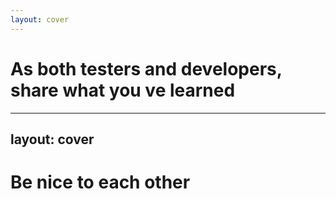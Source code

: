 ```yaml
---
layout: cover
---
```

# As both testers and developers, share what you ve learned

<!-- 
- and finally there are things that we can all do that help us do a good job
- when an incident happens, organize a blameless post mortem meeting
- analyze the impact and cooperate to create a prevention measures
- share your code and brainstorm together
- don’t be afraid to invite someone to a meeting just because it might get too technical
- company can become an environment where you can help each other grow
- most important of all
-->

---
layout: cover
---
# Be nice to each other